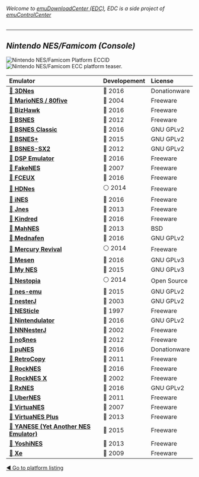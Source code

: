 ###### Welcome to [emuDownloadCenter (EDC)](https://github.com/PhoenixInteractiveNL/emuDownloadCenter/wiki/), EDC is a side project of [emuControlCenter](https://github.com/PhoenixInteractiveNL/emuControlCenter/wiki/)
***
## _Nintendo NES/Famicom (Console)_
![](https://raw.githubusercontent.com/wiki/PhoenixInteractiveNL/emuDownloadCenter/images_platform/ecc_nes_cell.png "Nintendo NES/Famicom Platform ECCID")
![](https://raw.githubusercontent.com/wiki/PhoenixInteractiveNL/emuDownloadCenter/images_platform/ecc_nes_teaser.png "Nintendo NES/Famicom ECC platform teaser.")

| Emulator | Developement | License |
|:---------|:-------------|:--------|
| [:file_folder: **3DNes**](https://github.com/PhoenixInteractiveNL/emuDownloadCenter/wiki/Emulator-3dnes#menu) | :large_blue_circle: 2016 | Donationware |
| [:file_folder: **MarioNES / 80five**](https://github.com/PhoenixInteractiveNL/emuDownloadCenter/wiki/Emulator-80five#menu) | :red_circle: 2004 | Freeware |
| [:file_folder: **BizHawk**](https://github.com/PhoenixInteractiveNL/emuDownloadCenter/wiki/Emulator-bizhawk#menu) | :large_blue_circle: 2016 | Freeware |
| [:file_folder: **BSNES**](https://github.com/PhoenixInteractiveNL/emuDownloadCenter/wiki/Emulator-bsnes#menu) | :red_circle: 2012 | Freeware |
| [:file_folder: **BSNES Classic**](https://github.com/PhoenixInteractiveNL/emuDownloadCenter/wiki/Emulator-bsnesclassic#menu) | :large_blue_circle: 2016 | GNU GPLv2 |
| [:file_folder: **BSNES+**](https://github.com/PhoenixInteractiveNL/emuDownloadCenter/wiki/Emulator-bsnesplus#menu) | :large_blue_circle: 2015 | GNU GPLv2 |
| [:file_folder: **BSNES-SX2**](https://github.com/PhoenixInteractiveNL/emuDownloadCenter/wiki/Emulator-bsnessx2#menu) | :red_circle: 2012 | GNU GPLv2 |
| [:file_folder: **DSP Emulator**](https://github.com/PhoenixInteractiveNL/emuDownloadCenter/wiki/Emulator-dsp#menu) | :large_blue_circle: 2016 | Freeware |
| [:file_folder: **FakeNES**](https://github.com/PhoenixInteractiveNL/emuDownloadCenter/wiki/Emulator-fakenes#menu) | :red_circle: 2007 | Freeware |
| [:file_folder: **FCEUX**](https://github.com/PhoenixInteractiveNL/emuDownloadCenter/wiki/Emulator-fceux#menu) | :large_blue_circle: 2016 | Freeware |
| [:file_folder: **HDNes**](https://github.com/PhoenixInteractiveNL/emuDownloadCenter/wiki/Emulator-hdnes#menu) | :white_circle: 2014 | Freeware |
| [:file_folder: **iNES**](https://github.com/PhoenixInteractiveNL/emuDownloadCenter/wiki/Emulator-ines#menu) | :large_blue_circle: 2016 | Freeware |
| [:file_folder: **Jnes**](https://github.com/PhoenixInteractiveNL/emuDownloadCenter/wiki/Emulator-jnes#menu) | :red_circle: 2013 | Freeware |
| [:file_folder: **Kindred**](https://github.com/PhoenixInteractiveNL/emuDownloadCenter/wiki/Emulator-kindred#menu) | :large_blue_circle: 2016 | Freeware |
| [:file_folder: **MahNES**](https://github.com/PhoenixInteractiveNL/emuDownloadCenter/wiki/Emulator-mahnes#menu) | :red_circle: 2013 | BSD |
| [:file_folder: **Mednafen**](https://github.com/PhoenixInteractiveNL/emuDownloadCenter/wiki/Emulator-mednafen#menu) | :large_blue_circle: 2016 | GNU GPLv2 |
| [:file_folder: **Mercury Revival**](https://github.com/PhoenixInteractiveNL/emuDownloadCenter/wiki/Emulator-mercury#menu) | :white_circle: 2014 | Freeware |
| [:file_folder: **Mesen**](https://github.com/PhoenixInteractiveNL/emuDownloadCenter/wiki/Emulator-mesen#menu) | :large_blue_circle: 2016 | GNU GPLv3 |
| [:file_folder: **My NES**](https://github.com/PhoenixInteractiveNL/emuDownloadCenter/wiki/Emulator-mynes#menu) | :large_blue_circle: 2015 | GNU GPLv3 |
| [:file_folder: **Nestopia**](https://github.com/PhoenixInteractiveNL/emuDownloadCenter/wiki/Emulator-nestopia#menu) | :white_circle: 2014 | Open Source |
| [:file_folder: **nes-emu**](https://github.com/PhoenixInteractiveNL/emuDownloadCenter/wiki/Emulator-nesemu#menu) | :large_blue_circle: 2015 | GNU GPLv2 |
| [:file_folder: **nesterJ**](https://github.com/PhoenixInteractiveNL/emuDownloadCenter/wiki/Emulator-nesterj#menu) | :red_circle: 2003 | GNU GPLv2 |
| [:file_folder: **NESticle**](https://github.com/PhoenixInteractiveNL/emuDownloadCenter/wiki/Emulator-nesticle#menu) | :red_circle: 1997 | Freeware |
| [:file_folder: **Nintendulator**](https://github.com/PhoenixInteractiveNL/emuDownloadCenter/wiki/Emulator-nintendulator#menu) | :large_blue_circle: 2016 | GNU GPLv2 |
| [:file_folder: **NNNesterJ**](https://github.com/PhoenixInteractiveNL/emuDownloadCenter/wiki/Emulator-nnnesterj#menu) | :red_circle: 2002 | Freeware |
| [:file_folder: **no$nes**](https://github.com/PhoenixInteractiveNL/emuDownloadCenter/wiki/Emulator-nones#menu) | :red_circle: 2012 | Freeware |
| [:file_folder: **puNES**](https://github.com/PhoenixInteractiveNL/emuDownloadCenter/wiki/Emulator-punes#menu) | :large_blue_circle: 2016 | Donationware |
| [:file_folder: **RetroCopy**](https://github.com/PhoenixInteractiveNL/emuDownloadCenter/wiki/Emulator-retrocopy#menu) | :red_circle: 2011 | Freeware |
| [:file_folder: **RockNES**](https://github.com/PhoenixInteractiveNL/emuDownloadCenter/wiki/Emulator-rocknes#menu) | :large_blue_circle: 2016 | Freeware |
| [:file_folder: **RockNES X**](https://github.com/PhoenixInteractiveNL/emuDownloadCenter/wiki/Emulator-rocknesx#menu) | :red_circle: 2002 | Freeware |
| [:file_folder: **RxNES**](https://github.com/PhoenixInteractiveNL/emuDownloadCenter/wiki/Emulator-rxnes#menu) | :large_blue_circle: 2016 | GNU GPLv2 |
| [:file_folder: **UberNES**](https://github.com/PhoenixInteractiveNL/emuDownloadCenter/wiki/Emulator-ubernes#menu) | :red_circle: 2011 | Freeware |
| [:file_folder: **VirtuaNES**](https://github.com/PhoenixInteractiveNL/emuDownloadCenter/wiki/Emulator-virtuanes#menu) | :red_circle: 2007 | Freeware |
| [:file_folder: **VirtuaNES Plus**](https://github.com/PhoenixInteractiveNL/emuDownloadCenter/wiki/Emulator-virtuanesplus#menu) | :red_circle: 2013 | Freeware |
| [:file_folder: **YANESE (Yet Another NES Emulator)**](https://github.com/PhoenixInteractiveNL/emuDownloadCenter/wiki/Emulator-yanese#menu) | :large_blue_circle: 2015 | Freeware |
| [:file_folder: **YoshiNES**](https://github.com/PhoenixInteractiveNL/emuDownloadCenter/wiki/Emulator-yoshines#menu) | :red_circle: 2013 | Freeware |
| [:file_folder: **Xe**](https://github.com/PhoenixInteractiveNL/emuDownloadCenter/wiki/Emulator-xe#menu) | :red_circle: 2009 | Freeware |

[:arrow_backward: Go to platform listing](https://github.com/PhoenixInteractiveNL/emuDownloadCenter/wiki/EDC-Platform-List)
